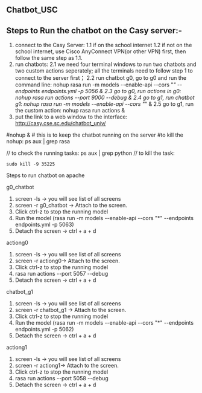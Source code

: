 ## Chatbot_USC

## Steps to Run the chatbot on the Casy server:- 
1. connect to the Casy Server: 
   1.1 if on the school internet
   1.2 if not on the school internet, use Cisco AnyConnect VPN(or other VPN) first, then follow the same step as 1.1. 
2. run chatbots:
    2.1 we need four terminal windows to run two chatbots and two custom actions seperately; all the terminals need to follow step 1 to connect to the server first；
    2.2 run chatbot g0, go to g0 and run the command line: 
          nohup rasa run -m models --enable-api --cors "*" --endpoints endpoints.yml -p 5056 &
    2.3 go to g0, run actions in g0:
          nohup rasa run actions --port 9000 --debug &
    2.4 go to g1, run chatbot g1:
          nohup rasa run -m models --enable-api --cors "*" &
    2.5 go to g1, run the custom action:
          nohup rasa run actions &
3. put the link to a web window to the interface:
    http://casy.cse.sc.edu/chatbot_univ/
    
    
        
#nohup   &      # this is to keep the chatbot running on the server
#to kill the nohup: ps aux | grep rasa

// to check the running tasks:
    ps aux | grep python
//  to kill the task:

    sudo kill -9 35225

Steps to run chatbot on apache

g0_chatbot
1. screen -ls -> you will see list of all screens
2. screen -r g0_chatbot -> Attach to the screen.
3. Click ctrl-z to stop the running model
4. Run the model (rasa run -m models --enable-api --cors "*" --endpoints endpoints.yml -p 5063)
4. Detach the screen -> ctrl + a + d

actiong0
1. screen -ls -> you will see list of all screens
2. screen -r actiong0-> Attach to the screen.
3. Click ctrl-z to stop the running model
4. rasa run actions --port 5057 --debug
4. Detach the screen -> ctrl + a + d

chatbot_g1
1. screen -ls -> you will see list of all screens
2. screen -r chatbot_g1 -> Attach to the screen.
3. Click ctrl-z to stop the running model
4. Run the model (rasa run -m models --enable-api --cors "*" --endpoints endpoints.yml -p 5062)
5. Detach the screen -> ctrl + a + d



actiong1
1. screen -ls -> you will see list of all screens
2. screen -r actiong1-> Attach to the screen.
3. Click ctrl-z to stop the running model
4. rasa run actions --port 5058 --debug
4. Detach the screen -> ctrl + a + d



